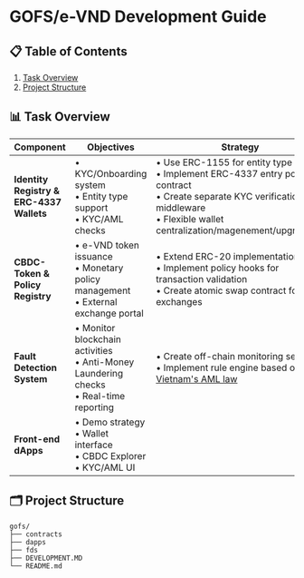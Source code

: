 # GOFS/e-VND Development Guide

## 📋 Table of Contents
1. [Task Overview](#task-overview)
2. [Project Structure](#project-structure)

## 📊 Task Overview

| Component | Objectives | Strategy | Owner |
|-----------|-----------|----------|-------|
| **Identity Registry & ERC-4337 Wallets** | • KYC/Onboarding system<br>• Entity type support<br>• KYC/AML checks | • Use ERC-1155 for entity type NFTs<br>• Implement ERC-4337 entry point contract<br>• Create separate KYC verification middleware<br>• Flexible wallet centralization/magenement/upgradable | @hao |
| **CBDC-Token & Policy Registry** | • e-VND token issuance<br>• Monetary policy management<br>• External exchange portal | • Extend ERC-20 implementation<br>• Implement policy hooks for transaction validation<br>• Create atomic swap contract for exchanges | @khang |
| **Fault Detection System** | • Monitor blockchain activities<br>• Anti-Money Laundering checks<br>• Real-time reporting | • Create off-chain monitoring service<br>• Implement rule engine based on [Vietnam's AML law](https://thuvienphapluat.vn/van-ban/Tien-te-Ngan-hang/Luat-14-2022-QH15-Phong-chong-rua-tien-519327.aspx)<br> | @phu |
| **Front-end dApps** | • Demo strategy<br>• Wallet interface<br>• CBDC Explorer<br>• KYC/AML UI | | @thanh |

## 🗂️ Project Structure

```
gofs/
├── contracts
├── dapps
├── fds
├── DEVELOPMENT.MD
└── README.md
```